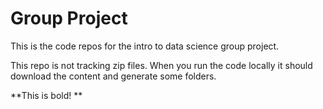 # Group Project

This is the code repos for the intro to data science group project.

This repo is not tracking zip files.  When you run the code locally it should download the content and generate some folders.

**This is bold! **
